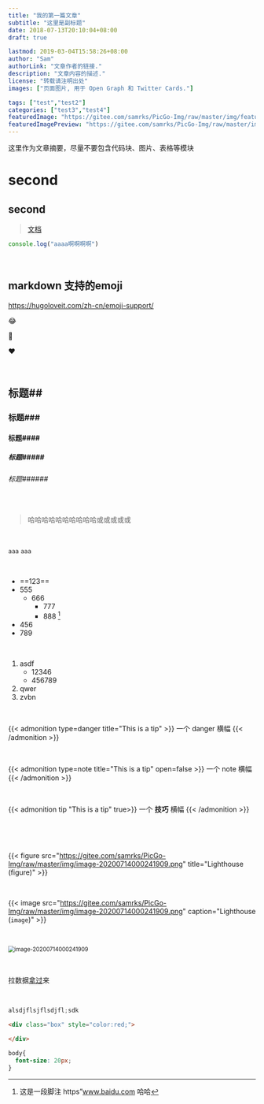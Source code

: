```yaml
---
title: "我的第一篇文章"
subtitle: "这里是副标题"
date: 2018-07-13T20:10:04+08:00
draft: true

lastmod: 2019-03-04T15:58:26+08:00
author: "Sam"
authorLink: "文章作者的链接."
description: "文章内容的描述."
license: "转载请注明出处"
images: ["页面图片, 用于 Open Graph 和 Twitter Cards."]    

tags: ["test","test2"]
categories: ["test3","test4"]
featuredImage: "https://gitee.com/samrks/PicGo-Img/raw/master/img/featured-image.jpg"
featuredImagePreview: "https://gitee.com/samrks/PicGo-Img/raw/master/img/featured-image.jpg"
---
```


这里作为文章摘要，尽量不要包含代码块、图片、表格等模块 <!--more-->

# second

## second

>   [文档](https://hugoloveit.com/zh-cn/theme-documentation-content/#3-%E5%86%85%E5%AE%B9%E6%91%98%E8%A6%81)

```js
console.log("aaaa啊啊啊啊")
```

​	

## markdown 支持的emoji

https://hugoloveit.com/zh-cn/emoji-support/

:joy:

:jack_o_lantern:

:heart:

​	

##  标题##

### 标题###

#### 标题####

##### 标题#####

###### 标题######

​	

>   哈哈哈哈哈哈哈哈哈哈或或或或或

​	

`aaa`   `aaa`

​	

+   ==123==
+   555
    +   666
        +   777
        +   888 [^1]
+   456
+   789

[^1]: 这是一段脚注 https”www.baidu.com  哈哈

​	

1.  asdf
    +   12346
    +   456789
2.  qwer
3.  zvbn




​	

{{< admonition type=danger title="This is a tip" >}}
一个 danger 横幅
{{< /admonition >}}

​	

{{< admonition type=note title="This is a tip" open=false >}}
一个 note 横幅
{{< /admonition >}}

​	

{{< admonition tip "This is a tip" true>}}
一个 **技巧** 横幅
{{< /admonition >}}

​	

​	

{{< figure src="https://gitee.com/samrks/PicGo-Img/raw/master/img/image-20200714000241909.png" title="Lighthouse (figure)" >}}

​	

{{< image src="https://gitee.com/samrks/PicGo-Img/raw/master/img/image-20200714000241909.png" caption="Lighthouse (`image`)"   >}}

​	

<img src="https://gitee.com/samrks/PicGo-Img/raw/master/img/image-20200714000241909.png" alt="image-20200714000241909" style="zoom: 80%;" />

​	

拉数据[拿过](https://gohugo.io/getting-started/quick-start/)来

​	

```js
alsdjflsjflsdjfl;sdk
```

```html
<div class="box" style="color:red;">
  
</div>
```

```css
body{
  font-size: 20px;
}
```

